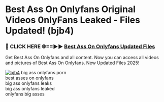 # Best Ass On Onlyfans Original Videos 0nlyFans Leaked - Files Updated! (bjb4)

<h3>🔴 CLICK HERE 🌐==►► <a href="https://tinyurl.com/x26r9saj" rel="nofollow">Best Ass On Onlyfans Updated Files</a></h3>

Get Best Ass On Onlyfans and all content. Now you can access all videos and pictures of Best Ass On Onlyfans. New Updated Files 2025!

[![bjb4](https://i.imgur.com/LkgZPqh.gif)](https://tinyurl.com/x26r9saj)
big ass onlyfans porn<br>
best asses on onlyfans<br>
big ass onlyfans leaks<br>
big ass onlyfans leaked<br>
onlyfans big asses